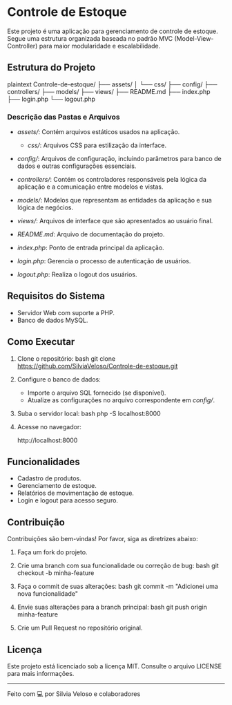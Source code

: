 # Controle de Estoque

Este projeto é uma aplicação para gerenciamento de controle de estoque. Segue uma estrutura organizada baseada no padrão MVC (Model-View-Controller) para maior modularidade e escalabilidade.

## Estrutura do Projeto

plaintext
Controle-de-estoque/
├── assets/
│   └── css/
├── config/
├── controllers/
├── models/
├── views/
├── README.md
├── index.php
├── login.php
└── logout.php


### Descrição das Pastas e Arquivos

- *assets/*: Contém arquivos estáticos usados na aplicação.
  - *css/*: Arquivos CSS para estilização da interface.

- *config/*: Arquivos de configuração, incluindo parâmetros para banco de dados e outras configurações essenciais.

- *controllers/*: Contém os controladores responsáveis pela lógica da aplicação e a comunicação entre modelos e vistas.

- *models/*: Modelos que representam as entidades da aplicação e sua lógica de negócios.

- *views/*: Arquivos de interface que são apresentados ao usuário final.

- *README.md*: Arquivo de documentação do projeto.

- *index.php*: Ponto de entrada principal da aplicação.

- *login.php*: Gerencia o processo de autenticação de usuários.

- *logout.php*: Realiza o logout dos usuários.

## Requisitos do Sistema

- Servidor Web com suporte a PHP.
- Banco de dados MySQL.

## Como Executar

1. Clone o repositório:
   bash
   git clone https://github.com/SilviaVeloso/Controle-de-estoque.git
   

2. Configure o banco de dados:
   - Importe o arquivo SQL fornecido (se disponível).
   - Atualize as configurações no arquivo correspondente em *config/*.

3. Suba o servidor local:
   bash
   php -S localhost:8000
   

4. Acesse no navegador:
   
   http://localhost:8000
   

## Funcionalidades

- Cadastro de produtos.
- Gerenciamento de estoque.
- Relatórios de movimentação de estoque.
- Login e logout para acesso seguro.

## Contribuição

Contribuições são bem-vindas! Por favor, siga as diretrizes abaixo:

1. Faça um fork do projeto.
2. Crie uma branch com sua funcionalidade ou correção de bug:
   bash
   git checkout -b minha-feature
   
3. Faça o commit de suas alterações:
   bash
   git commit -m "Adicionei uma nova funcionalidade"
   
4. Envie suas alterações para a branch principal:
   bash
   git push origin minha-feature
   
5. Crie um Pull Request no repositório original.

## Licença

Este projeto está licenciado sob a licença MIT. Consulte o arquivo LICENSE para mais informações.

---

Feito com 💻 por Silvia Veloso e colaboradores
